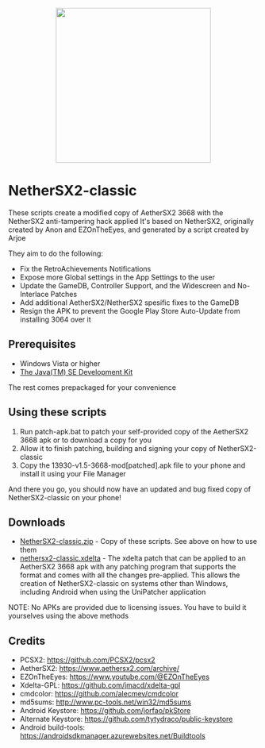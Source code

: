 <p align="center">
  <img width="312" height="312" src="https://github.com/Trixarian/NetherSX2-patch/assets/983358/fc052bb1-b671-4af9-a2e0-45966b354c4a">
</p>

# NetherSX2-classic
<p>These scripts create a modified copy of AetherSX2 3668 with the NetherSX2 anti-tampering hack applied
It's based on NetherSX2, originally created by Anon and EZOnTheEyes, and generated by a script created by Arjoe</p>

They aim to do the following:
* Fix the RetroAchievements Notifications
* Expose more Global settings in the App Settings to the user
* Update the GameDB, Controller Support, and the Widescreen and No-Interlace Patches
* Add additional AetherSX2/NetherSX2 spesific fixes to the GameDB
* Resign the APK to prevent the Google Play Store Auto-Update from installing 3064 over it

## Prerequisites
* Windows Vista or higher
* [The Java(TM) SE Development Kit](https://www.oracle.com/java/technologies/downloads/#jdk21-windows)

The rest comes prepackaged for your convenience

## Using these scripts
1. Run patch-apk.bat to patch your self-provided copy of the AetherSX2 3668 apk or to download a copy for you
2. Allow it to finish patching, building and signing your copy of NetherSX2-classic
3. Copy the 13930-v1.5-3668-mod[patched].apk file to your phone and install it using your File Manager

And there you go, you should now have an updated and bug fixed copy of NetherSX2-classic on your phone!

## Downloads
* [NetherSX2-classic.zip](https://github.com/Trixarian/NetherSX2-classic/releases/download/1.0/NetherSX2-classic.zip) - Copy of these scripts. See above on how to use them
* [nethersx2-classic.xdelta](https://github.com/Trixarian/NetherSX2-classic/releases/download/1.0/nethersx2-classic.xdelta) - The xdelta patch that can be applied to an AetherSX2 3668 apk with any patching program that supports the format and comes with all the changes pre-applied. This allows the creation of NetherSX2-classic on systems other than Windows, including Android when using the UniPatcher application


NOTE: No APKs are provided due to licensing issues. You have to build it yourselves using the above methods

## Credits
* PCSX2: <https://github.com/PCSX2/pcsx2> 
* AetherSX2: <https://www.aethersx2.com/archive/> 
* EZOnTheEyes: <https://www.youtube.com/@EZOnTheEyes>
* Xdelta-GPL: <https://github.com/jmacd/xdelta-gpl>
* cmdcolor: <https://github.com/alecmev/cmdcolor>
* md5sums: http://www.pc-tools.net/win32/md5sums
* Android Keystore: <https://github.com/jorfao/pkStore>
* Alternate Keystore: <https://github.com/tytydraco/public-keystore>
* Android build-tools: <https://androidsdkmanager.azurewebsites.net/Buildtools>

